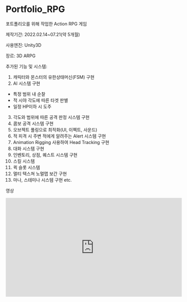 # Portfolio_RPG
포트폴리오를 위해 작업한 Action RPG 게임

제작기간: 2022.02.14~07.21(약 5개월)

사용엔진: Unity3D

장르: 3D ARPG

추가된 기능 및 시스템:
1.	캐릭터와 몬스터의 유한상태머신(FSM) 구현
2.	AI 시스템 구현
  -	특정 범위 내 순찰
  -	적 시야 각도에 따른 타겟 판별
  - 일정 HP이하 시 도주
3.	각도와 범위에 따른 공격 판정 시스템 구현
4.	콤보 공격 시스템 구현
5.	오브젝트 풀링으로 최적화(UI, 이펙트, 사운드)
6.	적 피격 시 주변 적에게 알려주는 Alert 시스템 구현
7.	Animation Rigging 사용하여 Head Tracking 구현
8.	대화 시스템 구현
9.	인벤토리, 상점, 퀘스트 시스템 구현
10.	스킬 시스템
11.	퀵 슬롯 시스템
12.	멀티 텍스쳐 노멀맵 보간 구현
13.	마나, 스테미나 시스템 구현
etc.

영상
<iframe width="560" height="315" src="https://www.youtube.com/embed/RTpPyCCJJXY" title="YouTube video player" frameborder="0" allow="accelerometer; autoplay; clipboard-write; encrypted-media; gyroscope; picture-in-picture" allowfullscreen></iframe>
